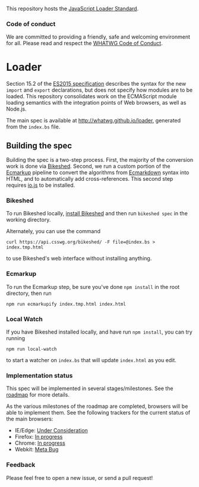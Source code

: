 This repository hosts the [JavaScript Loader Standard](http://whatwg.github.io/loader).

### Code of conduct

We are committed to providing a friendly, safe and welcoming environment for all. Please read and
respect the [WHATWG Code of Conduct](https://wiki.whatwg.org/wiki/Code_of_Conduct).

# Loader

Section 15.2 of the [ES2015 specification](http://www.ecma-international.org/ecma-262/6.0/) describes the syntax for the new `import` and `export` declarations, but does not specify how modules are to be loaded. This repository consolidates work on the ECMAScript module loading semantics with the integration points of Web browsers, as well as Node.js.

The main spec is available at http://whatwg.github.io/loader, generated from the `index.bs` file.

## Building the spec

Building the spec is a two-step process. First, the majority of the conversion work is done via [Bikeshed](https://github.com/tabatkins/bikeshed). Second, we run a custom portion of the [Ecmarkup](https://github.com/bterlson/ecmarkup) pipeline to convert the algorithms from [Ecmarkdown](https://github.com/domenic/ecmarkdown) syntax into HTML, and to automatically add cross-references. This second step requires [io.js](https://iojs.org/) to be installed.

### Bikeshed

To run Bikeshed locally, [install Bikeshed](https://github.com/tabatkins/bikeshed/blob/master/docs/install.md) and then run `bikeshed spec` in the working directory.

Alternately, you can use the command

```
curl https://api.csswg.org/bikeshed/ -F file=@index.bs > index.tmp.html
```

to use Bikeshed's web interface without installing anything.

### Ecmarkup

To run the Ecmarkup step, be sure you've done `npm install` in the root directory, then run

```
npm run ecmarkupify index.tmp.html index.html
```

### Local Watch

If you have Bikeshed installed locally, and have run `npm install`, you can try running

```
npm run local-watch
```

to start a watcher on `index.bs` that will update `index.html` as you edit.

### Implementation status

This spec will be implemented in several stages/milestones. See the [roadmap](https://github.com/whatwg/loader/blob/master/roadmap.md) for more details.

As the various milestones of the roadmap are completed, browsers will be able to implement them. See the following trackers for the current status of the main browsers:

 * IE/Edge: [Under Consideration](https://status.modern.ie/moduleses6?term=modules)
 * Firefox: [In progress](https://bugzilla.mozilla.org/show_bug.cgi?id=568953)
 * Chrome: [In progress](https://code.google.com/p/v8/issues/detail?id=1569)
 * Webkit: [Meta Bug](https://bugs.webkit.org/show_bug.cgi?id=147340)

### Feedback

Please feel free to open a new issue, or send a pull request!
